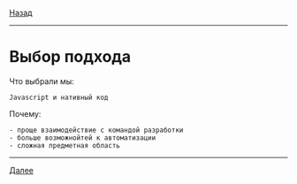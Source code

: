 [Назад](/e2e-stack/slides/2.md)

---

# Выбор подхода

Что выбрали мы:

    Javascript и нативный код

Почему:

    - проще взаимодействие с командой разработки
    - больше возможнойтей к автоматизации
    - сложная предметная область

---

[Далее](/e2e-stack/slides/3.md)
